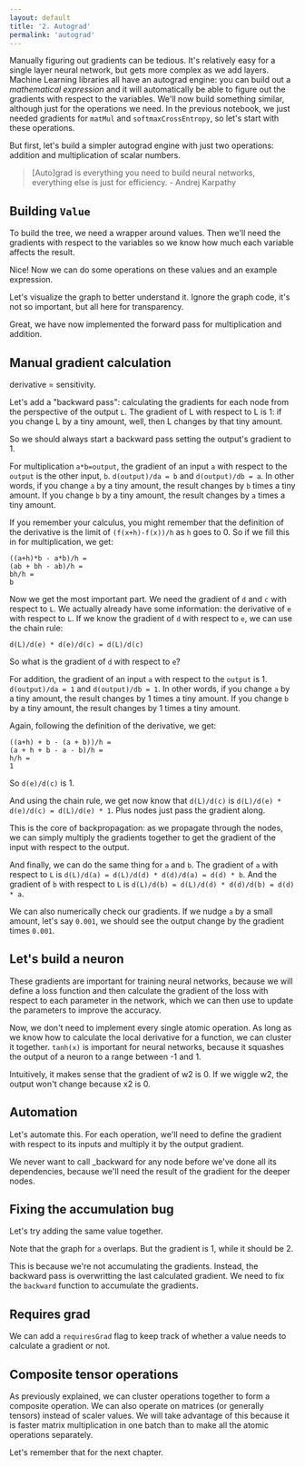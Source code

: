 ```yaml
---
layout: default
title: '2. Autograd'
permalink: 'autograd'
---
```


Manually figuring out gradients can be tedious. It's relatively easy for a
single layer neural network, but gets more complex as we add layers. Machine
Learning libraries all have an autograd engine: you can build out a
<em>mathematical expression</em> and it will automatically be able to figure out
the gradients with respect to the variables. We'll now build something similar,
although just for the operations we need. In the previous notebook, we just
needed gradients for `matMul` and `softmaxCrossEntropy`, so let's start with
these operations.

But first, let's build a simpler autograd engine with just two operations:
addition and multiplication of scalar numbers.

> [Auto]grad is everything you need to build neural networks, everything else is
just for efficiency. - Andrej Karpathy

## Building `Value`

To build the tree, we need a wrapper around values. Then we'll need the
gradients with respect to the variables so we know how much each variable
affects the result.

<script>
class Value {
    constructor(data) {
        this.data = data;
    }
}
export const a = new Value(2);
</script>

Nice! Now we can do some operations on these values and an example expression.

<script>
export class Value {
    constructor(data, _children = []) {
        this.data = data;
        this._prev = new Set( _children );
    }
    add(other) {
        const result = new Value(this.data + other.data, [ this, other ]);
        result._op = '+';
        return result;
    }
    mul(other) {
        const result = new Value(this.data * other.data, [ this, other ]);
        result._op = '*';
        return result;
    }
}
export const a = new Value(2);
export const b = new Value(-3);
export const c = new Value(10);
export const d = a.mul(b);
export const e = d.add(c);
export const f = new Value(-2);
export const L = e.mul(f);
</script>

Let's visualize the graph to better understand it. Ignore the graph code, it's
not so important, but all here for transparency.

<script>
export { instance } from 'https://esm.sh/@viz-js/viz';
export { Graph } from 'https://esm.sh/@dagrejs/graphlib';
export { default as graphlibDot } from 'https://esm.sh/graphlib-dot';
</script>

<script>
const ids = new WeakMap();

function createId(node) {
    let id = ids.get(node);
    if (!id) {
        id = createId.counter++;
        ids.set(node, id);
    }
    return id;
}

createId.counter = 0;

function trace( root ) {
	const nodes = new Set();
	const edges = new Set();

	function build( node ) {
		if ( ! nodes.has( node ) ) {
			nodes.add( node );

			for ( const child of node._prev ) {
				edges.add( [ child, node ] );
				build( child );
			}
		}
	}

	build( root );

	return { nodes, edges };
}

export async function drawDot(root) {
	const { nodes, edges } = trace( root );
	const graph = new Graph( { compound: true } );
    graph.setGraph({ rankdir: "LR" });

	for ( const node of nodes ) {
		node._id = createId(node);
		graph.setNode( node._id, {
            shape: 'record',
            // `grad` will be important later.
            label: [
                node.label,
                [ 'data', node.data ].join(': '),
                node.grad !== undefined ? [ 'grad', node.grad ].join(': ') : null
            ].filter( Boolean ).join(' | ')
        } );

		if ( node._op ) {
			graph.setNode( node._id + node._op, { label: node._op } );
			graph.setEdge( node._id + node._op, node._id );
		}
	}

	for ( const [ node, child ] of edges ) {
		graph.setEdge( node._id, child._id + child._op );
	}

	const viz = await instance();
    const dotString = graphlibDot.write(graph);
    return viz.renderSVGElement(dotString);
}

a.label = 'a';
b.label = 'b';
c.label = 'c';
d.label = 'd';
e.label = 'e';
f.label = 'f';
L.label = 'L';

export default await drawDot(L);
</script>

Great, we have now implemented the forward pass for multiplication and addition.

## Manual gradient calculation

derivative = sensitivity.

Let's add a "backward pass": calculating the gradients for each node from the
perspective of the output `L`. The gradient of L with respect to L is 1: if you
change L by a tiny amount, well, then L changes by that tiny amount.

So we should always start a backward pass setting the output's gradient to 1.

<script>
L.grad = 1;
export default await drawDot(L);
</script>

For multiplication `a*b=output`, the gradient of an input `a` with respect to
the `output` is the other input, `b`. `d(output)/da = b` and `d(output)/db = a`.
In other words, if you change `a` by a tiny amount, the result changes by `b`
times a tiny amount. If you change `b` by a tiny amount, the result changes by
`a` times a tiny amount.

If you remember your calculus, you might remember that the definition of the
derivative is the limit of `(f(x+h)-f(x))/h` as `h` goes to 0. So if we fill this in for multiplication, we get:

```
((a+h)*b - a*b)/h =
(ab + bh - ab)/h =
bh/h =
b
```

<script>
e.grad = f.data;
f.grad = e.data;
export default await drawDot(L);
</script>

Now we get the most important part. We need the gradient of `d` and `c` with
respect to `L`. We actually already have some information: the derivative of
`e` with respect to `L`. If we know the gradient of `d` with respect to `e`,
we can use the chain rule:

```
d(L)/d(e) * d(e)/d(c) = d(L)/d(c)
```

So what is the gradient of `d` with respect to `e`?

For addition, the gradient of an input `a` with respect to the `output` is 1.
`d(output)/da = 1` and `d(output)/db = 1`. In other words, if you change `a` by
a tiny amount, the result changes by 1 times a tiny amount. If you change `b` by
a tiny amount, the result changes by 1 times a tiny amount.

Again, following the definition of the derivative, we get:

```
((a+h) + b - (a + b))/h =
(a + h + b - a - b)/h =
h/h =
1
```

So `d(e)/d(c)` is 1.

And using the chain rule, we get now know that `d(L)/d(c)` is `d(L)/d(e) *
d(e)/d(c) = d(L)/d(e) * 1`. Plus nodes just pass the gradient along.

This is the core of backpropagation: as we propagate through the nodes, we can
simply multiply the gradients together to get the gradient of the input with
respect to the output.

<script>
c.grad = e.grad * 1;
d.grad = e.grad * 1;
export default await drawDot(L);
</script>

And finally, we can do the same thing for `a` and `b`. The gradient of `a` with
respect to `L` is `d(L)/d(a) = d(L)/d(d) * d(d)/d(a) = d(d) * b`. And the gradient
of `b` with respect to `L` is `d(L)/d(b) = d(L)/d(d) * d(d)/d(b) = d(d) * a`.

<script>
b.grad = d.grad * a.data;
a.grad = d.grad * b.data;
export default await drawDot(L);
</script>

We can also numerically check our gradients. If we nudge `a` by a small amount, let's say `0.001`, we should see the output change by the gradient times `0.001`.

<script>
function f(h) {
    const a = new Value(2);
    a.data += h;
    const b = new Value(-3);
    const c = new Value(10);
    const d = a.mul(b);
    const e = d.add(c);
    const f = new Value(-2);
    return e.mul(f);
}

const h = 0.001;
const L1 = f(0);
const L2 = f(h);
export const numericalGradient = (L2.data - L1.data) / h;
export const analyticalGradient = a.grad;
</script>

## Let's build a neuron

These gradients are important for training neural networks, because we will
define a loss function and then calculate the gradient of the loss with respect
to each parameter in the network, which we can then use to update the parameters
to improve the accuracy.

Now, we don't need to implement every single atomic operation. As long as we
know how to calculate the local derivative for a function, we can cluster it
together. `tanh(x)` is important for neural networks, because it squashes the
output of a neuron to a range between -1 and 1.

<script>
Value.prototype.tanh = function() {
    const x = this.data;
    const t = (Math.exp(2*x)-1)/(Math.exp(2*x)+1);
    const result = new Value(t, [this]);
    result._op = 'tanh';
    return result;
}

// Inputs x1, x2.
const x1 = new Value(2);
const x2 = new Value(0);
// Weights w1, w2.
const w1 = new Value(-3);
const w2 = new Value(1);
// Bias b.
const b = new Value(6.8813735870195432);
// Output.
const x1w1 = x1.mul(w1);
const x2w2 = x2.mul(w2);
const n = x1w1.add(x2w2).add(b);
const o = n.tanh();

x1.label = 'x1';
x2.label = 'x2';
w1.label = 'w1';
w2.label = 'w2';
b.label = 'bias';

// We should always set the output's gradient to 1.
o.grad = 1;
// If we look up the derivative of `tanh(x)`, we know it's `1 - tanh(x)^2`.
n.grad = o.grad * (1 - o.data**2);
// Remember addition just passes the gradient along (the derivative of addition is 1).
x1w1.grad = n.grad * 1;
x2w2.grad = n.grad * 1;
b.grad = n.grad * 1;
// Remember that the derivative of `mul` is the other input.
x1.grad = x1w1.grad * w1.data;
x2.grad = x2w2.grad * w2.data;
w1.grad = x1w1.grad * x1.data;
w2.grad = x2w2.grad * x2.data;

export default await drawDot(o);
</script>

Intuitively, it makes sense that the gradient of w2 is 0. If we wiggle w2, the
output won't change because x2 is 0.

## Automation

Let's automate this. For each operation, we'll need to define the gradient with
respect to its inputs and multiply it by the output gradient.

We never want to call _backward for any node before we've done all its
dependencies, because we'll need the result of the gradient for the deeper
nodes.

<script>
export function getTopologicalOrder( node ) {
    const result = [];
    const visited = new Set();

    function visit( node ) {
        if ( visited.has( node ) ) return;
        visited.add( node );
        for ( const child of node._prev ) visit( child );
        result.push( node );
    }

    visit( node );

    return result;
}
</script>

<script>
export class Value {
    static operations = new Map();
    constructor(data, _children = []) {
        this.data = data;
        this._prev = _children;
    }
    static addOperation(name, forward, backward) {
        this.operations.set(name, { forward, backward });
        this.prototype[name] = function(...args) {
            args = [ this, ...args ];
            const backwards = backward(...args);
            const result = new Value( forward(...args), args );
            result._op = name;
            return result;
        }
    }
    backward() {
        const reversed = getTopologicalOrder(this).reverse();

        for (const node of reversed) {
            node.grad = 0;
        }

        this.grad = 1;

        for (const node of reversed) {
            if (node._op) {
                const { backward } = Value.operations.get(node._op);
                const args = node._prev;
                const backwards = backward(...args);
                for (let i = 0; i < args.length; i++) {
                    args[i].grad = backwards[i](node);
                }
            }
        }
    }
}

Value.addOperation('add', (a, b) => a.data + b.data, (a, b) => [
    (out) => out.grad,
    (out) => out.grad
]);
Value.addOperation('mul', (a, b) => a.data * b.data, (a, b) => [
    (out) => b.data * out.grad,
    (out) => a.data * out.grad
]);
Value.addOperation('tanh', (a) => Math.tanh(a.data), (a) => [
    (out) => (1 - out.data**2) * out.grad
]);

// Inputs x1, x2.
const x1 = new Value(2);
const x2 = new Value(0);
// Weights w1, w2.
const w1 = new Value(-3);
const w2 = new Value(1);
// Bias b.
const b = new Value(6.8813735870195432);
// Output.
const x1w1 = x1.mul(w1);
const x2w2 = x2.mul(w2);
const n = x1w1.add(x2w2).add(b);
const o = n.tanh();

x1.label = 'x1';
x2.label = 'x2';
w1.label = 'w1';
w2.label = 'w2';
b.label = 'bias';

o.backward();

export default await drawDot(o);
</script>

## Fixing the accumulation bug

Let's try adding the same value together.

<script>
const a = new Value(3);
const b = a.add(a);
b.backward();
export default await drawDot(b);
</script>

Note that the graph for `a` overlaps. But the gradient is 1, while it should be 2.

This is because we're not accumulating the gradients. Instead, the backward pass
is overwritting the last calculated gradient. We need to fix the `backward` function to
accumulate the gradients.

<script>
Value.prototype.backward = function() {
    const reversed = getTopologicalOrder(this).reverse();

    for (const node of reversed) {
        node.grad = 0;
    }

    this.grad = 1;

    for (const node of reversed) {
        if (node._op) {
            const { backward } = Value.operations.get(node._op);
            const args = node._prev;
            const backwards = backward(...args);
            for (let i = 0; i < args.length; i++) {
                args[i].grad += backwards[i](node);
            }
        }
    }
}
const a = new Value(3);
const b = a.add(a);
b.backward();
export default await drawDot(b);
</script>

## Requires grad

We can add a `requiresGrad` flag to keep track of whether a value needs to
calculate a gradient or not.

## Composite tensor operations

As previously explained, we can cluster operations together to form a composite
operation. We can also operate on matrices (or generally tensors) instead
of scaler values. We will take advantage of this because it is faster matrix
multiplication in one batch than to make all the atomic operations separately.

Let's remember that for the next chapter.
